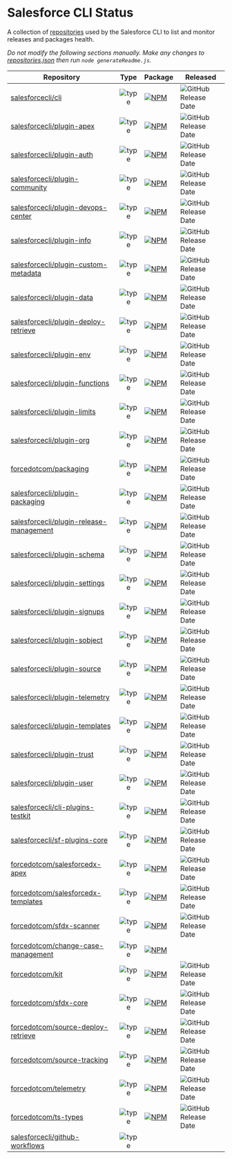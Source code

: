 # Salesforce CLI Status

A collection of [repositories](./repositories.json) used by the Salesforce CLI to list and monitor releases and packages health.

*Do not modify the following sections manually. Make any changes to [repositories.json](./repositories.json) then run `node generateReadme.js`.*

<!-- Repositories -->

| Repository | Type | Package | Released |
|------------|:----:|---------|----------|
| [salesforcecli/cli](https://github.com/salesforcecli/cli) | ![type](https://img.shields.io/badge/%20-aggregator-orange) | [![NPM](https://img.shields.io/npm/v/@salesforce/cli.svg?label=@salesforce/cli)](https://www.npmjs.com/package/@salesforce/cli) | ![GitHub Release Date](https://img.shields.io/github/release-date/salesforcecli/cli?color=ffc16b&label=%20) |
| [salesforcecli/plugin-apex](https://github.com/salesforcecli/plugin-apex) | ![type](https://img.shields.io/badge/%20-plugin-blue) | [![NPM](https://img.shields.io/npm/v/@salesforce/plugin-apex.svg?label=@salesforce/plugin-apex)](https://www.npmjs.com/package/@salesforce/plugin-apex) | ![GitHub Release Date](https://img.shields.io/github/release-date/salesforcecli/plugin-apex?color=ffc16b&label=%20) |
| [salesforcecli/plugin-auth](https://github.com/salesforcecli/plugin-auth) | ![type](https://img.shields.io/badge/%20-plugin-blue) | [![NPM](https://img.shields.io/npm/v/@salesforce/plugin-auth.svg?label=@salesforce/plugin-auth)](https://www.npmjs.com/package/@salesforce/plugin-auth) | ![GitHub Release Date](https://img.shields.io/github/release-date/salesforcecli/plugin-auth?color=ffc16b&label=%20) |
| [salesforcecli/plugin-community](https://github.com/salesforcecli/plugin-community) | ![type](https://img.shields.io/badge/%20-plugin-blue) | [![NPM](https://img.shields.io/npm/v/@salesforce/plugin-community.svg?label=@salesforce/plugin-community)](https://www.npmjs.com/package/@salesforce/plugin-community) | ![GitHub Release Date](https://img.shields.io/github/release-date/salesforcecli/plugin-community?color=ffc16b&label=%20) |
| [salesforcecli/plugin-devops-center](https://github.com/salesforcecli/plugin-devops-center) | ![type](https://img.shields.io/badge/%20-plugin-blue) | [![NPM](https://img.shields.io/npm/v/@salesforce/plugin-devops-center.svg?label=@salesforce/plugin-devops-center)](https://www.npmjs.com/package/@salesforce/plugin-devops-center) | ![GitHub Release Date](https://img.shields.io/github/release-date/salesforcecli/plugin-devops-center?color=ffc16b&label=%20) |
| [salesforcecli/plugin-info](https://github.com/salesforcecli/plugin-info) | ![type](https://img.shields.io/badge/%20-plugin-blue) | [![NPM](https://img.shields.io/npm/v/@salesforce/plugin-info.svg?label=@salesforce/plugin-info)](https://www.npmjs.com/package/@salesforce/plugin-info) | ![GitHub Release Date](https://img.shields.io/github/release-date/salesforcecli/plugin-info?color=ffc16b&label=%20) |
| [salesforcecli/plugin-custom-metadata](https://github.com/salesforcecli/plugin-custom-metadata) | ![type](https://img.shields.io/badge/%20-plugin-blue) | [![NPM](https://img.shields.io/npm/v/@salesforce/plugin-custom-metadata.svg?label=@salesforce/plugin-custom-metadata)](https://www.npmjs.com/package/@salesforce/plugin-custom-metadata) | ![GitHub Release Date](https://img.shields.io/github/release-date/salesforcecli/plugin-custom-metadata?color=ffc16b&label=%20) |
| [salesforcecli/plugin-data](https://github.com/salesforcecli/plugin-data) | ![type](https://img.shields.io/badge/%20-plugin-blue) | [![NPM](https://img.shields.io/npm/v/@salesforce/plugin-data.svg?label=@salesforce/plugin-data)](https://www.npmjs.com/package/@salesforce/plugin-data) | ![GitHub Release Date](https://img.shields.io/github/release-date/salesforcecli/plugin-data?color=ffc16b&label=%20) |
| [salesforcecli/plugin-deploy-retrieve](https://github.com/salesforcecli/plugin-deploy-retrieve) | ![type](https://img.shields.io/badge/%20-plugin-blue) | [![NPM](https://img.shields.io/npm/v/@salesforce/plugin-deploy-retrieve.svg?label=@salesforce/plugin-deploy-retrieve)](https://www.npmjs.com/package/@salesforce/plugin-deploy-retrieve) | ![GitHub Release Date](https://img.shields.io/github/release-date/salesforcecli/plugin-deploy-retrieve?color=ffc16b&label=%20) |
| [salesforcecli/plugin-env](https://github.com/salesforcecli/plugin-env) | ![type](https://img.shields.io/badge/%20-plugin-blue) | [![NPM](https://img.shields.io/npm/v/@salesforce/plugin-env.svg?label=@salesforce/plugin-env)](https://www.npmjs.com/package/@salesforce/plugin-env) | ![GitHub Release Date](https://img.shields.io/github/release-date/salesforcecli/plugin-env?color=ffc16b&label=%20) |
| [salesforcecli/plugin-functions](https://github.com/salesforcecli/plugin-functions) | ![type](https://img.shields.io/badge/%20-plugin-blue) | [![NPM](https://img.shields.io/npm/v/@salesforce/plugin-functions.svg?label=@salesforce/plugin-functions)](https://www.npmjs.com/package/@salesforce/plugin-functions) | ![GitHub Release Date](https://img.shields.io/github/release-date/salesforcecli/plugin-functions?color=ffc16b&label=%20) |
| [salesforcecli/plugin-limits](https://github.com/salesforcecli/plugin-limits) | ![type](https://img.shields.io/badge/%20-plugin-blue) | [![NPM](https://img.shields.io/npm/v/@salesforce/plugin-limits.svg?label=@salesforce/plugin-limits)](https://www.npmjs.com/package/@salesforce/plugin-limits) | ![GitHub Release Date](https://img.shields.io/github/release-date/salesforcecli/plugin-limits?color=ffc16b&label=%20) |
| [salesforcecli/plugin-org](https://github.com/salesforcecli/plugin-org) | ![type](https://img.shields.io/badge/%20-plugin-blue) | [![NPM](https://img.shields.io/npm/v/@salesforce/plugin-org.svg?label=@salesforce/plugin-org)](https://www.npmjs.com/package/@salesforce/plugin-org) | ![GitHub Release Date](https://img.shields.io/github/release-date/salesforcecli/plugin-org?color=ffc16b&label=%20) |
| [forcedotcom/packaging](https://github.com/forcedotcom/packaging) | ![type](https://img.shields.io/badge/%20-library-yellowgreen) | [![NPM](https://img.shields.io/npm/v/@salesforce/packaging.svg?label=@salesforce/packaging)](https://www.npmjs.com/package/@salesforce/packaging) | ![GitHub Release Date](https://img.shields.io/github/release-date/forcedotcom/packaging?color=ffc16b&label=%20) |
| [salesforcecli/plugin-packaging](https://github.com/salesforcecli/plugin-packaging) | ![type](https://img.shields.io/badge/%20-plugin-blue) | [![NPM](https://img.shields.io/npm/v/@salesforce/plugin-packaging.svg?label=@salesforce/plugin-packaging)](https://www.npmjs.com/package/@salesforce/plugin-packaging) | ![GitHub Release Date](https://img.shields.io/github/release-date/salesforcecli/plugin-packaging?color=ffc16b&label=%20) |
| [salesforcecli/plugin-release-management](https://github.com/salesforcecli/plugin-release-management) | ![type](https://img.shields.io/badge/%20-plugin-blue) | [![NPM](https://img.shields.io/npm/v/@salesforce/plugin-release-management.svg?label=@salesforce/plugin-release-management)](https://www.npmjs.com/package/@salesforce/plugin-release-management) | ![GitHub Release Date](https://img.shields.io/github/release-date/salesforcecli/plugin-release-management?color=ffc16b&label=%20) |
| [salesforcecli/plugin-schema](https://github.com/salesforcecli/plugin-schema) | ![type](https://img.shields.io/badge/%20-plugin-blue) | [![NPM](https://img.shields.io/npm/v/@salesforce/plugin-schema.svg?label=@salesforce/plugin-schema)](https://www.npmjs.com/package/@salesforce/plugin-schema) | ![GitHub Release Date](https://img.shields.io/github/release-date/salesforcecli/plugin-schema?color=ffc16b&label=%20) |
| [salesforcecli/plugin-settings](https://github.com/salesforcecli/plugin-settings) | ![type](https://img.shields.io/badge/%20-plugin-blue) | [![NPM](https://img.shields.io/npm/v/@salesforce/plugin-settings.svg?label=@salesforce/plugin-settings)](https://www.npmjs.com/package/@salesforce/plugin-settings) | ![GitHub Release Date](https://img.shields.io/github/release-date/salesforcecli/plugin-settings?color=ffc16b&label=%20) |
| [salesforcecli/plugin-signups](https://github.com/salesforcecli/plugin-signups) | ![type](https://img.shields.io/badge/%20-plugin-blue) | [![NPM](https://img.shields.io/npm/v/@salesforce/plugin-signups.svg?label=@salesforce/plugin-signups)](https://www.npmjs.com/package/@salesforce/plugin-signups) | ![GitHub Release Date](https://img.shields.io/github/release-date/salesforcecli/plugin-signups?color=ffc16b&label=%20) |
| [salesforcecli/plugin-sobject](https://github.com/salesforcecli/plugin-sobject) | ![type](https://img.shields.io/badge/%20-plugin-blue) | [![NPM](https://img.shields.io/npm/v/@salesforce/plugin-sobject.svg?label=@salesforce/plugin-sobject)](https://www.npmjs.com/package/@salesforce/plugin-sobject) | ![GitHub Release Date](https://img.shields.io/github/release-date/salesforcecli/plugin-sobject?color=ffc16b&label=%20) |
| [salesforcecli/plugin-source](https://github.com/salesforcecli/plugin-source) | ![type](https://img.shields.io/badge/%20-plugin-blue) | [![NPM](https://img.shields.io/npm/v/@salesforce/plugin-source.svg?label=@salesforce/plugin-source)](https://www.npmjs.com/package/@salesforce/plugin-source) | ![GitHub Release Date](https://img.shields.io/github/release-date/salesforcecli/plugin-source?color=ffc16b&label=%20) |
| [salesforcecli/plugin-telemetry](https://github.com/salesforcecli/plugin-telemetry) | ![type](https://img.shields.io/badge/%20-plugin-blue) | [![NPM](https://img.shields.io/npm/v/@salesforce/plugin-telemetry.svg?label=@salesforce/plugin-telemetry)](https://www.npmjs.com/package/@salesforce/plugin-telemetry) | ![GitHub Release Date](https://img.shields.io/github/release-date/salesforcecli/plugin-telemetry?color=ffc16b&label=%20) |
| [salesforcecli/plugin-templates](https://github.com/salesforcecli/plugin-templates) | ![type](https://img.shields.io/badge/%20-plugin-blue) | [![NPM](https://img.shields.io/npm/v/@salesforce/plugin-templates.svg?label=@salesforce/plugin-templates)](https://www.npmjs.com/package/@salesforce/plugin-templates) | ![GitHub Release Date](https://img.shields.io/github/release-date/salesforcecli/plugin-templates?color=ffc16b&label=%20) |
| [salesforcecli/plugin-trust](https://github.com/salesforcecli/plugin-trust) | ![type](https://img.shields.io/badge/%20-plugin-blue) | [![NPM](https://img.shields.io/npm/v/@salesforce/plugin-trust.svg?label=@salesforce/plugin-trust)](https://www.npmjs.com/package/@salesforce/plugin-trust) | ![GitHub Release Date](https://img.shields.io/github/release-date/salesforcecli/plugin-trust?color=ffc16b&label=%20) |
| [salesforcecli/plugin-user](https://github.com/salesforcecli/plugin-user) | ![type](https://img.shields.io/badge/%20-plugin-blue) | [![NPM](https://img.shields.io/npm/v/@salesforce/plugin-user.svg?label=@salesforce/plugin-user)](https://www.npmjs.com/package/@salesforce/plugin-user) | ![GitHub Release Date](https://img.shields.io/github/release-date/salesforcecli/plugin-user?color=ffc16b&label=%20) |
| [salesforcecli/cli-plugins-testkit](https://github.com/salesforcecli/cli-plugins-testkit) | ![type](https://img.shields.io/badge/%20-library-yellowgreen) | [![NPM](https://img.shields.io/npm/v/@salesforce/cli-plugins-testkit.svg?label=@salesforce/cli-plugins-testkit)](https://www.npmjs.com/package/@salesforce/cli-plugins-testkit) | ![GitHub Release Date](https://img.shields.io/github/release-date/salesforcecli/cli-plugins-testkit?color=ffc16b&label=%20) |
| [salesforcecli/sf-plugins-core](https://github.com/salesforcecli/sf-plugins-core) | ![type](https://img.shields.io/badge/%20-library-yellowgreen) | [![NPM](https://img.shields.io/npm/v/@salesforce/sf-plugins-core.svg?label=@salesforce/sf-plugins-core)](https://www.npmjs.com/package/@salesforce/sf-plugins-core) | ![GitHub Release Date](https://img.shields.io/github/release-date/salesforcecli/sf-plugins-core?color=ffc16b&label=%20) |
| [forcedotcom/salesforcedx-apex](https://github.com/forcedotcom/salesforcedx-apex) | ![type](https://img.shields.io/badge/%20-library-yellowgreen) | [![NPM](https://img.shields.io/npm/v/@salesforce/apex-node.svg?label=@salesforce/apex-node)](https://www.npmjs.com/package/@salesforce/apex-node) | ![GitHub Release Date](https://img.shields.io/github/release-date/forcedotcom/salesforcedx-apex?color=ffc16b&label=%20) |
| [forcedotcom/salesforcedx-templates](https://github.com/forcedotcom/salesforcedx-templates) | ![type](https://img.shields.io/badge/%20-library-yellowgreen) | [![NPM](https://img.shields.io/npm/v/@salesforce/templates.svg?label=@salesforce/templates)](https://www.npmjs.com/package/@salesforce/templates) | ![GitHub Release Date](https://img.shields.io/github/release-date/forcedotcom/salesforcedx-templates?color=ffc16b&label=%20) |
| [forcedotcom/sfdx-scanner](https://github.com/forcedotcom/sfdx-scanner) | ![type](https://img.shields.io/badge/%20-plugin-blue) | [![NPM](https://img.shields.io/npm/v/@salesforce/sfdx-scanner.svg?label=@salesforce/sfdx-scanner)](https://www.npmjs.com/package/@salesforce/sfdx-scanner) | ![GitHub Release Date](https://img.shields.io/github/release-date/forcedotcom/sfdx-scanner?color=ffc16b&label=%20) |
| [forcedotcom/change-case-management](https://github.com/forcedotcom/change-case-management) | ![type](https://img.shields.io/badge/%20-plugin-blue) | [![NPM](https://img.shields.io/npm/v/@salesforce/change-case-management.svg?label=@salesforce/change-case-management)](https://www.npmjs.com/package/@salesforce/change-case-management) |  |
| [forcedotcom/kit](https://github.com/forcedotcom/kit) | ![type](https://img.shields.io/badge/%20-library-yellowgreen) | [![NPM](https://img.shields.io/npm/v/@salesforce/kit.svg?label=@salesforce/kit)](https://www.npmjs.com/package/@salesforce/kit) | ![GitHub Release Date](https://img.shields.io/github/release-date/forcedotcom/kit?color=ffc16b&label=%20) |
| [forcedotcom/sfdx-core](https://github.com/forcedotcom/sfdx-core) | ![type](https://img.shields.io/badge/%20-library-yellowgreen) | [![NPM](https://img.shields.io/npm/v/@salesforce/core.svg?label=@salesforce/core)](https://www.npmjs.com/package/@salesforce/core) | ![GitHub Release Date](https://img.shields.io/github/release-date/forcedotcom/sfdx-core?color=ffc16b&label=%20) |
| [forcedotcom/source-deploy-retrieve](https://github.com/forcedotcom/source-deploy-retrieve) | ![type](https://img.shields.io/badge/%20-library-yellowgreen) | [![NPM](https://img.shields.io/npm/v/@salesforce/source-deploy-retrieve.svg?label=@salesforce/source-deploy-retrieve)](https://www.npmjs.com/package/@salesforce/source-deploy-retrieve) | ![GitHub Release Date](https://img.shields.io/github/release-date/forcedotcom/source-deploy-retrieve?color=ffc16b&label=%20) |
| [forcedotcom/source-tracking](https://github.com/forcedotcom/source-tracking) | ![type](https://img.shields.io/badge/%20-library-yellowgreen) | [![NPM](https://img.shields.io/npm/v/@salesforce/source-tracking.svg?label=@salesforce/source-tracking)](https://www.npmjs.com/package/@salesforce/source-tracking) | ![GitHub Release Date](https://img.shields.io/github/release-date/forcedotcom/source-tracking?color=ffc16b&label=%20) |
| [forcedotcom/telemetry](https://github.com/forcedotcom/telemetry) | ![type](https://img.shields.io/badge/%20-library-yellowgreen) | [![NPM](https://img.shields.io/npm/v/@salesforce/telemetry.svg?label=@salesforce/telemetry)](https://www.npmjs.com/package/@salesforce/telemetry) | ![GitHub Release Date](https://img.shields.io/github/release-date/forcedotcom/telemetry?color=ffc16b&label=%20) |
| [forcedotcom/ts-types](https://github.com/forcedotcom/ts-types) | ![type](https://img.shields.io/badge/%20-library-yellowgreen) | [![NPM](https://img.shields.io/npm/v/@salesforce/ts-types.svg?label=@salesforce/ts-types)](https://www.npmjs.com/package/@salesforce/ts-types) | ![GitHub Release Date](https://img.shields.io/github/release-date/forcedotcom/ts-types?color=ffc16b&label=%20) |
| [salesforcecli/github-workflows](https://github.com/salesforcecli/github-workflows) | ![type](https://img.shields.io/badge/%20-GHA-orange) |  |  |

